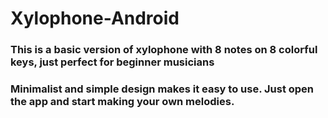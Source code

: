 # Xylophone-Android

### This is a basic version of xylophone with 8 notes on 8 colorful keys, just perfect for beginner musicians
 
### Minimalist and simple design makes it easy to use. Just open the app and start making your own melodies.
